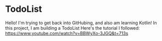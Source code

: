 # TodoList

Hello! I'm trying to get back into GitHubing, and also am learning Kotlin! In this project, I am building a TodoList
Here's the tutorial I followed: https://www.youtube.com/watch?v=BBWyXo-3JGQ&t=713s
